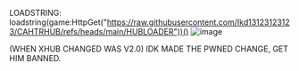 LOADSTRING:
loadstring(game:HttpGet("https://raw.githubusercontent.com/Ikd13123123123/CAHTRHUB/refs/heads/main/HUBLOADER"))()
![image](https://github.com/user-attachments/assets/547c7be6-1c92-485a-92df-7bfa5e0bb2e7)

(WHEN XHUB CHANGED WAS V2.0)
IDK MADE THE PWNED CHANGE, GET HIM BANNED.

